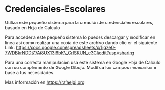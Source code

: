 # Credenciales-Escolares
Utiliza este pequeño sistema para la creación de credenciales escolares, basado en Hoja de Calculo

Para acceder a este pequeño sistema lo puedes descargar y modificar en linea asi como realizar una copia de este archivo dando clic en el siguiente Link.
https://docs.google.com/spreadsheets/d/1jqze0-7WDBkrNDDt77Ai8UX13l6bKV_CrlSKUN_e3CI/edit?usp=sharing

Para una correcta manipulación usa este sistema en Google Hoja de Calculo con su complemento de Google Dibujo.
Modifica los campos necesarios e base a tus necesidades.

Mas información en https://rafaelgj.org
